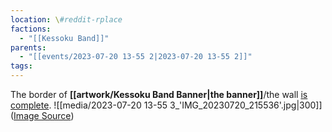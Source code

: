 ```yaml
---
location: \#reddit-rplace
factions:
  - "[[Kessoku Band]]"
parents:
  - "[[events/2023-07-20 13-55 2|2023-07-20 13-55 2]]"
tags:
---
```

The border of **[[artwork/Kessoku Band Banner|the banner]]**/the wall [is complete](https://discord.com/channels/1093664259273130084/1131230952119615600/1131585164405899334).
![[media/2023-07-20 13-55 3_'IMG_20230720_215536'.jpg|300]]
([Image Source](https://discord.com/channels/1093664259273130084/1131230952119615600/1131585351471874069))
